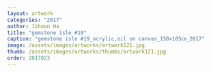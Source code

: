 ```yaml
---
layout: artwork
categories: "2017"
author: Jihoon Ha
title: "gemstone isle #19"
caption: "gemstone isle #19_acrylic,oil on canvas_150×105㎝_2017"
image: /assets/images/artworks/artwork121.jpg
thumb: /assets/images/artworks/thumbs/artwork121.jpg
order: 2017023
---
```

